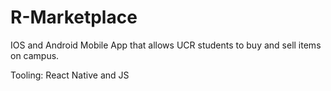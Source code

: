 # R-Marketplace
IOS and Android Mobile App that allows UCR students to buy and sell items on campus. 

Tooling: React Native and JS
